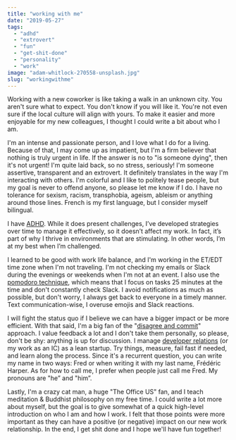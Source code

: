 ```yaml
---
title: "working with me"
date: "2019-05-27"
tags:
  - "adhd"
  - "extrovert"
  - "fun"
  - "get-shit-done"
  - "personality"
  - "work"
image: "adam-whitlock-270558-unsplash.jpg"
slug: "workingwithme"
---
```


Working with a new coworker is like taking a walk in an unknown city. You aren't sure what to expect. You don't know if you will like it. You're not even sure if the local culture will align with yours. To make it easier and more enjoyable for my new colleagues, I thought I could write a bit about who I am.

I'm an intense and passionate person, and I love what I do for a living. Because of that, I may come up as impatient, but I'm a firm believer that nothing is truly urgent in life. If the answer is no to "is someone dying", then it's not urgent! I'm quite laid back, so no stress, seriously! I'm someone assertive, transparent and an extrovert. It definitely translates in the way I'm interacting with others. I'm colorful and I like to politely tease people, but my goal is never to offend anyone, so please let me know if I do. I have no tolerance for sexism, racism, transphobia, ageism, ableism or anything around those lines. French is my first language, but I consider myself bilingual.

I have [ADHD](https://en.wikipedia.org/wiki/Attention_deficit_hyperactivity_disorder). While it does present challenges, I’ve developed strategies over time to manage it effectively, so it doesn’t affect my work. In fact, it’s part of why I thrive in environments that are stimulating. In other words, I’m at my best when I’m challenged.

I learned to be good with work life balance, and I'm working in the ET/EDT time zone when I'm not traveling. I'm not checking my emails or Slack during the evenings or weekends when I'm not at an event. I also use the [pomodoro technique](https://francescocirillo.com/pages/pomodoro-technique), which means that I focus on tasks 25 minutes at the time and don't constantly check Slack. I avoid notifications as much as possible, but don't worry, I always get back to everyone in a timely manner. Text communication-wise, I overuse emojis and Slack reactions.

I will fight the status quo if I believe we can have a bigger impact or be more efficient. With that said, I'm a big fan of the "[disagree and commit](https://en.wikipedia.org/wiki/Disagree_and_commit)" approach. I value feedback a lot and I don't take them personally, so please, don't be shy: anything is up for discussion. I manage [developer relations](https://fred.dev/isdevrelforme/) (or my work as an IC) as a lean startup. Try things, measure, fail fast if needed, and learn along the process. Since it's a recurrent question, you can write my name in two ways: Fred or when writing it with my last name, Frédéric Harper. As for how to call me, I prefer when people just call me Fred. My pronouns are "he” and "him”.

Lastly, I'm a crazy cat man, a huge "The Office US" fan, and I teach meditation & Buddhist philosophy on my free time. I could write a lot more about myself, but the goal is to give somewhat of a quick high-level introduction on who I am and how I work. I felt that those points were more important as they can have a positive (or negative) impact on our new work relationship. In the end, I get shit done and I hope we'll have fun together!
